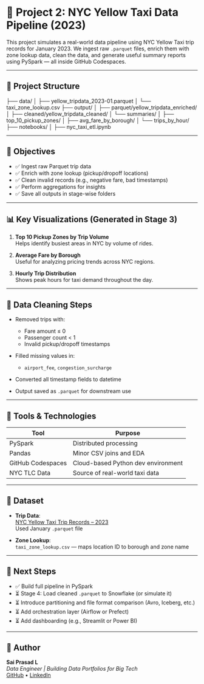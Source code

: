 # 🚕 Project 2: NYC Yellow Taxi Data Pipeline (2023)

This project simulates a real-world data pipeline using NYC Yellow Taxi trip records for January 2023. We ingest raw `.parquet` files, enrich them with zone lookup data, clean the data, and generate useful summary reports using PySpark — all inside GitHub Codespaces.

---

## 📁 Project Structure
├── data/
│   ├── yellow_tripdata_2023-01.parquet
│   └── taxi_zone_lookup.csv
├── output/
│   ├── parquet/yellow_tripdata_enriched/
│   ├── cleaned/yellow_tripdata_cleaned/
│   └── summaries/
│       ├── top_10_pickup_zones/
│       ├── avg_fare_by_borough/
│       └── trips_by_hour/
├── notebooks/
│   ├── nyc_taxi_etl.ipynb

---

## 📌 Objectives

- ✅ Ingest raw Parquet trip data  
- ✅ Enrich with zone lookup (pickup/dropoff locations)  
- ✅ Clean invalid records (e.g., negative fare, bad timestamps)  
- ✅ Perform aggregations for insights  
- ✅ Save all outputs in stage-wise folders  

---

## 📊 Key Visualizations (Generated in Stage 3)

1. **Top 10 Pickup Zones by Trip Volume**  
   Helps identify busiest areas in NYC by volume of rides.

2. **Average Fare by Borough**  
   Useful for analyzing pricing trends across NYC regions.

3. **Hourly Trip Distribution**  
   Shows peak hours for taxi demand throughout the day.

---

## 🧹 Data Cleaning Steps

- Removed trips with:  
  - Fare amount ≤ 0  
  - Passenger count < 1  
  - Invalid pickup/dropoff timestamps  

- Filled missing values in:  
  - `airport_fee`, `congestion_surcharge`  

- Converted all timestamp fields to datetime  
- Output saved as `.parquet` for downstream use  

---

## 🧰 Tools & Technologies

| Tool              | Purpose                             |
|-------------------|-------------------------------------|
| PySpark           | Distributed processing              |
| Pandas            | Minor CSV joins and EDA             |
| GitHub Codespaces | Cloud-based Python dev environment  |
| NYC TLC Data      | Source of real-world taxi data      |

---

## 📂 Dataset

- **Trip Data**:  
  [NYC Yellow Taxi Trip Records – 2023](https://www.nyc.gov/site/tlc/about/tlc-trip-record-data.page)  
  Used January `.parquet` file

- **Zone Lookup**:  
  `taxi_zone_lookup.csv` — maps location ID to borough and zone name

---

## 🚀 Next Steps

- ✅ Build full pipeline in PySpark  
- ⏳ Stage 4: Load cleaned `.parquet` to Snowflake (or simulate it)  
- ⏳ Introduce partitioning and file format comparison (Avro, Iceberg, etc.)  
- ⏳ Add orchestration layer (Airflow or Prefect)  
- ⏳ Add dashboarding (e.g., Streamlit or Power BI)  

---

## 📌 Author

**Sai Prasad L**  
_Data Engineer | Building Data Portfolios for Big Tech_  
[GitHub](https://github.com/yourusername) • [LinkedIn](https://www.linkedin.com/in/yourprofile)